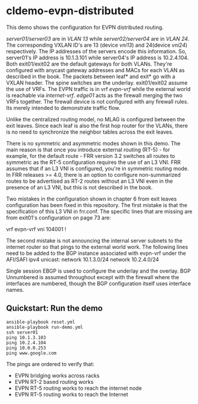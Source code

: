 # cldemo-evpn-distributed

This demo shows the configuration for EVPN distributed routing. 

*server01/server03* are in *VLAN 13* while *server02/server04* are in *VLAN 24*. The corresponding VXLAN ID's are 13 (device *vni13*) and 24(device *vni24*) respectively. The IP addresses of the servers encode this information. So, server01's IP address is 10.1.3.101 while server04's IP address is 10.2.4.104. Both exit01/exit02 are the default gateways for both VLANs. They're configured with anycast gateway addresses and MACs for each VLAN as described in the book. The packets between leaf* and exit* go with a VXLAN header. The spine switches are the underlay. exit01/exit02 assume the use of VRFs. The EVPN traffic is in vrf *evpn-vrf* while the external world is reachable via *internet-vrf*. *edge01* acts as the firewall merging the two VRFs together. The firewall device is not configured with any firewall rules. Its merely intended to demonstrate traffic flow.

Unlike the centralized routing model, no MLAG is configured between the exit leaves. Since each leaf is also the first hop router for the VLANs, there is no need to synchronize the neighbor tables across the exit leaves.

There is no symmetric and asymmetric modes shown in this demo. The main reason is that once you introduce external routing (RT-5) - for example, for the default route - FRR version 3.2 switches all routes to symmetric as the RT-5 configuration requires the use of an L3 VNI. FRR assumes that if an L3 VNI is configured, you're in symmetric routing mode. In FRR releases >= 4.0, there is an option to configure non-summarized routes to be advertised as RT-2 routes without an L3 VNI even in the presence of an L3 VNI, but this is not described in the book.

Two mistakes in the configuration shown in chapter 6 from exit leaves configuration has been fixed in this repository. The first mistake is that the specification of this L3 VNI in frr.conf. The specific lines that are missing are from exit01's configuration on page 73 are:

   vrf evpn-vrf
      vni 104001
   !

The second mistake is not announcing the internal server subnets to the internet router so that pings to the external world work. The following lines need to be added to the BGP instance associated with evpn-vrf under the AFI/SAFI ipv4 unicast:
   network 10.1.3.0/24
   network 10.2.4.0/24

Single session EBGP is used to configure the underlay and the overlay. BGP Unnumbered is assumed throughout except with the firewall where the interfaces are numbered, though the BGP configuration itself uses interface names. 


Quickstart: Run the demo
------------------------

    ansible-playbook reset.yml
    ansible-playbook run-demo.yml
    ssh server01
	ping 10.1.3.103
	ping 10.2.4.104
	ping 10.0.0.253
	ping www.google.com
    

The pings are ordered to verify that:
* EVPN bridging works across racks
* EVPN RT-2 based routing works
* EVPN RT-5 routing works to reach the internet node
* EVPN RT-5 routing works to reach the Internet

